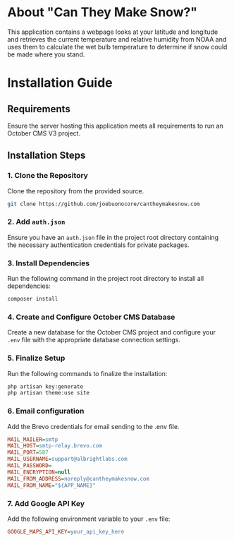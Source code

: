 # About "Can They Make Snow?"
This application contains a webpage looks at your latitude and longitude and retrieves the current temperature and relative humidity from NOAA and uses them to calculate the wet bulb temperature to determine if snow could be made where you stand.

# Installation Guide

## Requirements
Ensure the server hosting this application meets all requirements to run an October CMS V3 project.

## Installation Steps

### 1. Clone the Repository
Clone the repository from the provided source.

```bash
git clone https://github.com/joebuonocore/cantheymakesnow.com
```

### 2. Add `auth.json`
Ensure you have an `auth.json` file in the project root directory containing the necessary authentication credentials for private packages.

### 3. Install Dependencies
Run the following command in the project root directory to install all dependencies:

```bash
composer install
```

### 4. Create and Configure October CMS Database
Create a new database for the October CMS project and configure your `.env` file with the appropriate database connection settings.

### 5. Finalize Setup
Run the following commands to finalize the installation:

```bash
php artisan key:generate
php artisan theme:use site
```

### 6. Email configuration
Add the Brevo credentials for email sending to the .env file.

```ini
MAIL_MAILER=smtp
MAIL_HOST=smtp-relay.brevo.com
MAIL_PORT=587
MAIL_USERNAME=support@albrightlabs.com
MAIL_PASSWORD=
MAIL_ENCRYPTION=null
MAIL_FROM_ADDRESS=noreply@cantheymakesnow.com
MAIL_FROM_NAME="${APP_NAME}"
```

### 7. Add Google API Key
Add the following environment variable to your `.env` file:

```ini
GOOGLE_MAPS_API_KEY=your_api_key_here
```
